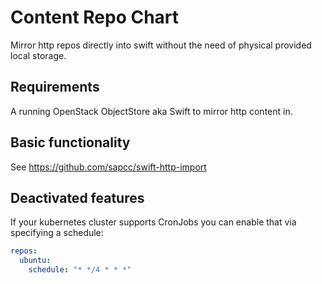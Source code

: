 # Content Repo Chart

Mirror http repos directly into swift without the need of physical provided local storage.

## Requirements

A running OpenStack ObjectStore aka Swift to mirror http content in.

## Basic functionality

See https://github.com/sapcc/swift-http-import

## Deactivated features

If your kubernetes cluster supports CronJobs you can enable that via specifying a schedule:

```yaml
repos:
  ubuntu:
    schedule: "* */4 * * *"
```
